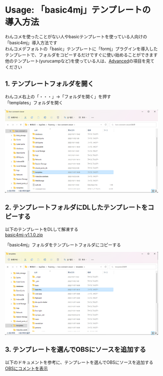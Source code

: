 # Usage: 「basic4mj」テンプレートの導入方法

わんコメを使ったことがない人やbasicテンプレートを使っている人向けの「basic4mj」導入方法です  
わんコメデフォルトの「basic」テンプレートに「formj」プラグインを導入したテンプレートで、フォルダをコピーするだけですぐに使い始めることができます  
他のテンプレート(yurucampなど)を使っている人は、[Advanced](./advanced.md)の項目を見てください

## 1. テンプレートフォルダを開く

わんコメ右上の「・・・」→「フォルダを開く」を押す  
「templates」フォルダを開く

![](./images/usage1.png)

## 2. テンプレートフォルダにDLしたテンプレートをコピーする

以下のテンプレートをDLして解凍する  
[basic4mj-v1.1.0.zip](https://github.com/yuarasino/onecomme-plugin-formj/releases/download/v1.1.0/basic4mj-v1.1.0.zip)

「basic4mj」フォルダをテンプレートフォルダにコピーする  

![](./images/usage2.png)

## 3. テンプレートを選んでOBSにソースを追加する

以下のドキュメントを参考に、テンプレートを選んでOBSにソースを追加する  
[OBSにコメントを表示](https://onecomme.com/docs/guide/template)
